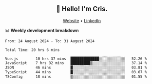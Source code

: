 
<h2 align="center">👋 Hello! I'm Cris.</h2>
<p align="center">
  <a href="https://www.criscunas.dev">Website</a> •
  <a href="https://www.linkedin.com/in/cristophercunas/">LinkedIn</a> 
</p>


📊 **Weekly development breakdown**
<!--START_SECTION:waka-->

```txt
From: 24 August 2024 - To: 31 August 2024

Total Time: 20 hrs 6 mins

Vue.js        10 hrs 37 mins  █████████████░░░░░░░░░░░░   52.26 %
JavaScript    7 hrs 32 mins   █████████▒░░░░░░░░░░░░░░░   37.14 %
JSON          46 mins         █░░░░░░░░░░░░░░░░░░░░░░░░   03.81 %
TypeScript    44 mins         █░░░░░░░░░░░░░░░░░░░░░░░░   03.67 %
TSConfig      18 mins         ▒░░░░░░░░░░░░░░░░░░░░░░░░   01.55 %
```

<!--END_SECTION:waka-->
